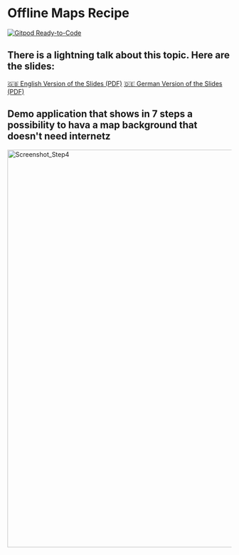 # Offline Maps Recipe

[![Gitpod Ready-to-Code](https://img.shields.io/badge/Gitpod-ready--to--code-blue?logo=gitpod)](https://gitpod.io/#https://github.com/cismet/offline-maps-recipe)

## There is a lightning talk about this topic. Here are the slides:

[🇬🇧 English Version of the Slides (PDF)](https://cismet.github.io/offline-maps-recipe/Offline.Maps.Recipe_en.pdf)
[🇩🇪 German Version of the Slides (PDF)](https://cismet.github.io/offline-maps-recipe/Offline.Maps.Recipe_de.pdf)


## Demo application that shows in 7 steps a possibility to hava a map background that doesn't need internetz

<img width="893" alt="Screenshot_Step4" src="https://user-images.githubusercontent.com/837211/224551126-fa1f1ec1-6dae-4a95-9097-02399022ea25.png">

